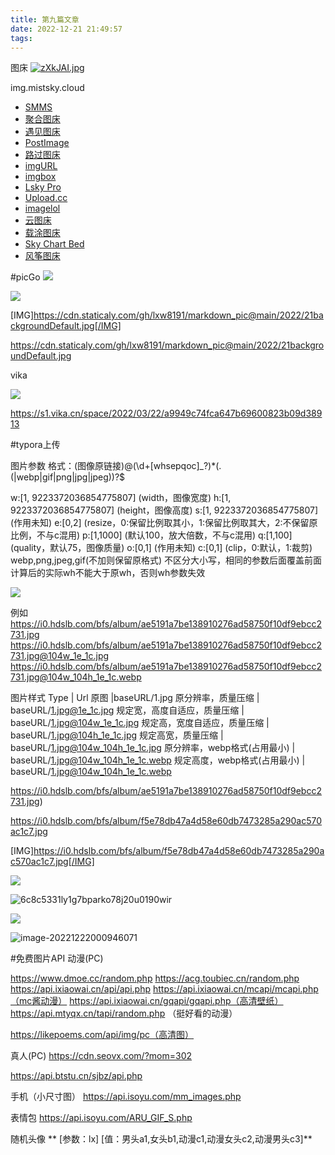 ```yaml
---
title: 第九篇文章
date: 2022-12-21 21:49:57
tags:
---
```

图床
<a href="https://imgse.com/i/zXkJAI"><img src="https://s1.ax1x.com/2022/12/21/zXkJAI.jpg" alt="zXkJAI.jpg" border="0" /></a>


img.mistsky.cloud


<ul><li><a target="_blank" rel="noopener" href="https://smms.app/">SMMS</a></li><li><a target="_blank" rel="noopener" href="https://www.superbed.cn/">聚合图床</a></li><li><a target="_blank" rel="noopener" href="https://www.hualigs.cn/">遇见图床</a></li><li><a target="_blank" rel="noopener" href="https://postimages.org/">PostImage</a></li><li><a target="_blank" rel="noopener" href="https://imgse.com/">路过图床</a></li><li><a target="_blank" rel="noopener" href="https://www.imgurl.org/">imgURL</a></li><li><a target="_blank" rel="noopener" href="https://imgbox.com/">imgbox</a></li><li><a target="_blank" rel="noopener" href="https://pic.iqy.ink/upload">Lsky Pro</a></li><li><a target="_blank" rel="noopener" href="https://upload.cc/">Upload.cc</a></li><li><a target="_blank" rel="noopener" href="https://imagelol.com/">imagelol</a></li><li><a target="_blank" rel="noopener" href="https://cloudimge.com/">云图床</a></li><li><a target="_blank" rel="noopener" href="https://mcecy.com/">载涂图床</a></li><li><a target="_blank" rel="noopener" href="https://tuchuang.voooe.cn/">Sky Chart Bed</a></li><li><a target="_blank" rel="noopener" href="https://www.imgbed.link/">风筝图床</a></li></ul>



#picGo
<img src="https://cdn.staticaly.com/gh/lxw8191/markdown_pic@main/2022/21backgroundDefault.jpg"/>



![](https://cdn.staticaly.com/gh/lxw8191/markdown_pic@main/2022/21backgroundDefault.jpg)


[IMG]https://cdn.staticaly.com/gh/lxw8191/markdown_pic@main/2022/21backgroundDefault.jpg[/IMG]


https://cdn.staticaly.com/gh/lxw8191/markdown_pic@main/2022/21backgroundDefault.jpg

vika   

![](https://s1.vika.cn/space/2022/03/22/a9949c74fca647b69600823b09d38913)

https://s1.vika.cn/space/2022/03/22/a9949c74fca647b69600823b09d38913



#typora上传  
<!-- https://github.com/xlzy520/typora-plugin-bilibili -->
图片参数
格式：(图像原链接)@(\d+[whsepqoc]_?)*(.(|webp|gif|png|jpg|jpeg))?$

w:[1, 9223372036854775807] (width，图像宽度)
h:[1, 9223372036854775807] (height，图像高度)
s:[1, 9223372036854775807] (作用未知)
e:[0,2] (resize，0:保留比例取其小，1:保留比例取其大，2:不保留原比例，不与c混用)
p:[1,1000] (默认100，放大倍数，不与c混用)
q:[1,100] (quality，默认75，图像质量)
o:[0,1] (作用未知)
c:[0,1] (clip，0:默认，1:裁剪)
webp,png,jpeg,gif(不加则保留原格式)
不区分大小写，相同的参数后面覆盖前面
计算后的实际wh不能大于原wh，否则wh参数失效

![](https://s1.vika.cn/space/2022/12/22/bdb3f4d856574ddbb1500fa9a44a1f3a)


例如
https://i0.hdslb.com/bfs/album/ae5191a7be138910276ad58750f10df9ebcc2731.jpg
https://i0.hdslb.com/bfs/album/ae5191a7be138910276ad58750f10df9ebcc2731.jpg@104w_1e_1c.jpg
https://i0.hdslb.com/bfs/album/ae5191a7be138910276ad58750f10df9ebcc2731.jpg@104w_104h_1e_1c.webp

图片样式
Type	| Url
原图	|baseURL/1.jpg
原分辨率，质量压缩	| baseURL/1.jpg@1e_1c.jpg
规定宽，高度自适应，质量压缩 |	baseURL/1.jpg@104w_1e_1c.jpg
规定高，宽度自适应，质量压缩 |	baseURL/1.jpg@104h_1e_1c.jpg
规定高宽，质量压缩 |	baseURL/1.jpg@104w_104h_1e_1c.jpg
原分辨率，webp格式(占用最小) |	baseURL/1.jpg@104w_104h_1e_1c.webp
规定高度，webp格式(占用最小) |	baseURL/1.jpg@104w_104h_1e_1c.webp



https://i0.hdslb.com/bfs/album/ae5191a7be138910276ad58750f10df9ebcc2731.jpg)

https://i0.hdslb.com/bfs/album/f5e78db47a4d58e60db7473285a290ac570ac1c7.jpg


[IMG]https://i0.hdslb.com/bfs/album/f5e78db47a4d58e60db7473285a290ac570ac1c7.jpg[/IMG]

<img src="https://i0.hdslb.com/bfs/album/ae5191a7be138910276ad58750f10df9ebcc2731.jpg">

![6c8c5331ly1g7bparko78j20u0190wir](https://i0.hdslb.com/bfs/album/f5e78db47a4d58e60db7473285a290ac570ac1c7.jpg)

![](https://i0.hdslb.com/bfs/album/dd117b9ef0c3e9841d5fec516c73e25e3679b677.png)

![image-20221222000946071](https://i0.hdslb.com/bfs/album/dd117b9ef0c3e9841d5fec516c73e25e3679b677.png)



#免费图片API
动漫(PC)

https://www.dmoe.cc/random.php
https://acg.toubiec.cn/random.php
https://api.ixiaowai.cn/api/api.php
https://api.ixiaowai.cn/mcapi/mcapi.php（mc酱动漫）
https://api.ixiaowai.cn/gqapi/gqapi.php（高清壁纸）
https://api.mtyqx.cn/tapi/random.php （挺好看的动漫）

https://likepoems.com/api/img/pc（高清图）

真人(PC)
https://cdn.seovx.com/?mom=302

https://api.btstu.cn/sjbz/api.php

手机（小尺寸图）
https://api.isoyu.com/mm_images.php

表情包
https://api.isoyu.com/ARU_GIF_S.php

随机头像
** [参数：lx] [值：男头a1,女头b1,动漫c1,动漫女头c2,动漫男头c3]**
